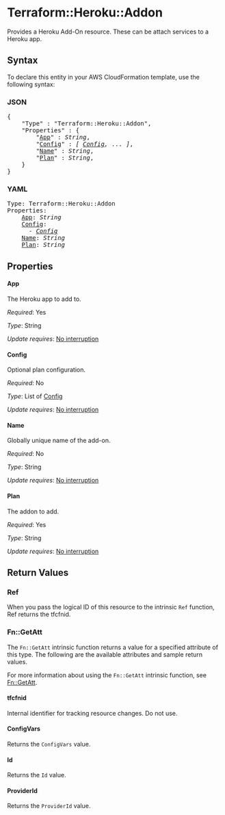 # Terraform::Heroku::Addon

Provides a Heroku Add-On resource. These can be attach
services to a Heroku app.

## Syntax

To declare this entity in your AWS CloudFormation template, use the following syntax:

### JSON

<pre>
{
    "Type" : "Terraform::Heroku::Addon",
    "Properties" : {
        "<a href="#app" title="App">App</a>" : <i>String</i>,
        "<a href="#config" title="Config">Config</a>" : <i>[ <a href="config.md">Config</a>, ... ]</i>,
        "<a href="#name" title="Name">Name</a>" : <i>String</i>,
        "<a href="#plan" title="Plan">Plan</a>" : <i>String</i>,
    }
}
</pre>

### YAML

<pre>
Type: Terraform::Heroku::Addon
Properties:
    <a href="#app" title="App">App</a>: <i>String</i>
    <a href="#config" title="Config">Config</a>: <i>
      - <a href="config.md">Config</a></i>
    <a href="#name" title="Name">Name</a>: <i>String</i>
    <a href="#plan" title="Plan">Plan</a>: <i>String</i>
</pre>

## Properties

#### App

The Heroku app to add to.

_Required_: Yes

_Type_: String

_Update requires_: [No interruption](https://docs.aws.amazon.com/AWSCloudFormation/latest/UserGuide/using-cfn-updating-stacks-update-behaviors.html#update-no-interrupt)

#### Config

Optional plan configuration.

_Required_: No

_Type_: List of <a href="config.md">Config</a>

_Update requires_: [No interruption](https://docs.aws.amazon.com/AWSCloudFormation/latest/UserGuide/using-cfn-updating-stacks-update-behaviors.html#update-no-interrupt)

#### Name

Globally unique name of the add-on.

_Required_: No

_Type_: String

_Update requires_: [No interruption](https://docs.aws.amazon.com/AWSCloudFormation/latest/UserGuide/using-cfn-updating-stacks-update-behaviors.html#update-no-interrupt)

#### Plan

The addon to add.

_Required_: Yes

_Type_: String

_Update requires_: [No interruption](https://docs.aws.amazon.com/AWSCloudFormation/latest/UserGuide/using-cfn-updating-stacks-update-behaviors.html#update-no-interrupt)

## Return Values

### Ref

When you pass the logical ID of this resource to the intrinsic `Ref` function, Ref returns the tfcfnid.

### Fn::GetAtt

The `Fn::GetAtt` intrinsic function returns a value for a specified attribute of this type. The following are the available attributes and sample return values.

For more information about using the `Fn::GetAtt` intrinsic function, see [Fn::GetAtt](https://docs.aws.amazon.com/AWSCloudFormation/latest/UserGuide/intrinsic-function-reference-getatt.html).

#### tfcfnid

Internal identifier for tracking resource changes. Do not use.

#### ConfigVars

Returns the <code>ConfigVars</code> value.

#### Id

Returns the <code>Id</code> value.

#### ProviderId

Returns the <code>ProviderId</code> value.

